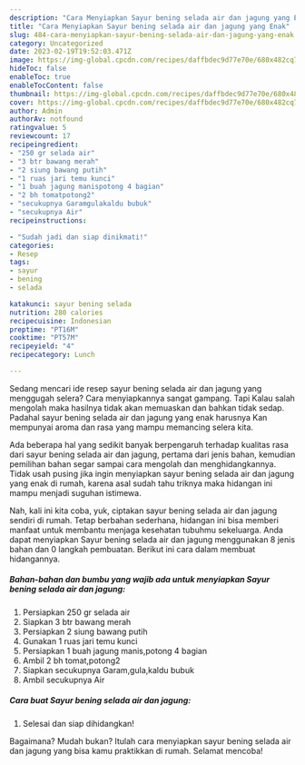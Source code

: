 ```yaml
---
description: "Cara Menyiapkan Sayur bening selada air dan jagung yang Enak"
title: "Cara Menyiapkan Sayur bening selada air dan jagung yang Enak"
slug: 484-cara-menyiapkan-sayur-bening-selada-air-dan-jagung-yang-enak
category: Uncategorized
date: 2023-02-19T19:52:03.471Z
image: https://img-global.cpcdn.com/recipes/daffbdec9d77e70e/680x482cq70/sayur-bening-selada-air-dan-jagung-foto-resep-utama.jpg
hideToc: false
enableToc: true
enableTocContent: false
thumbnail: https://img-global.cpcdn.com/recipes/daffbdec9d77e70e/680x482cq70/sayur-bening-selada-air-dan-jagung-foto-resep-utama.jpg
cover: https://img-global.cpcdn.com/recipes/daffbdec9d77e70e/680x482cq70/sayur-bening-selada-air-dan-jagung-foto-resep-utama.jpg
author: Admin
authorAv: notfound
ratingvalue: 5
reviewcount: 17
recipeingredient:
- "250 gr selada air"
- "3 btr bawang merah"
- "2 siung bawang putih"
- "1 ruas jari temu kunci"
- "1 buah jagung manispotong 4 bagian"
- "2 bh tomatpotong2"
- "secukupnya Garamgulakaldu bubuk"
- "secukupnya Air"
recipeinstructions:

- "Sudah jadi dan siap dinikmati!"
categories:
- Resep
tags:
- sayur
- bening
- selada

katakunci: sayur bening selada 
nutrition: 280 calories
recipecuisine: Indonesian
preptime: "PT16M"
cooktime: "PT57M"
recipeyield: "4"
recipecategory: Lunch

---
```



Sedang mencari ide resep sayur bening selada air dan jagung yang menggugah selera? Cara menyiapkannya sangat gampang. Tapi Kalau salah mengolah maka hasilnya tidak akan memuaskan dan bahkan tidak sedap. Padahal sayur bening selada air dan jagung yang enak harusnya Kan mempunyai aroma dan rasa yang mampu memancing selera kita.




Ada beberapa hal yang sedikit banyak berpengaruh terhadap kualitas rasa dari sayur bening selada air dan jagung, pertama dari jenis bahan, kemudian pemilihan bahan segar sampai cara mengolah dan menghidangkannya. Tidak usah pusing jika ingin menyiapkan sayur bening selada air dan jagung yang enak di rumah, karena asal sudah tahu triknya maka hidangan ini mampu menjadi suguhan istimewa.


Nah, kali ini kita coba, yuk, ciptakan sayur bening selada air dan jagung sendiri di rumah. Tetap berbahan sederhana, hidangan ini bisa memberi manfaat untuk membantu menjaga kesehatan tubuhmu sekeluarga. Anda dapat menyiapkan Sayur bening selada air dan jagung menggunakan 8 jenis bahan dan 0 langkah pembuatan. Berikut ini cara dalam membuat hidangannya.

<!--inarticleads1-->

##### Bahan-bahan dan bumbu yang wajib ada untuk menyiapkan Sayur bening selada air dan jagung:

1. Persiapkan 250 gr selada air
1. Siapkan 3 btr bawang merah
1. Persiapkan 2 siung bawang putih
1. Gunakan 1 ruas jari temu kunci
1. Persiapkan 1 buah jagung manis,potong 4 bagian
1. Ambil 2 bh tomat,potong2
1. Siapkan secukupnya Garam,gula,kaldu bubuk
1. Ambil secukupnya Air




<!--inarticleads2-->

##### Cara buat Sayur bening selada air dan jagung:


1. Selesai dan siap dihidangkan!



Bagaimana? Mudah bukan? Itulah cara menyiapkan sayur bening selada air dan jagung yang bisa kamu praktikkan di rumah. Selamat mencoba!
